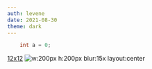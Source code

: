 ```yaml
---
auth: levene
date: 2021-08-30
theme: dark
---
```


```c++
    int a = 0;
```

[12x12](https://github.github.com/gfm/#images)
![w:200px h:200px blur:15x layout:center](xxx.png)





